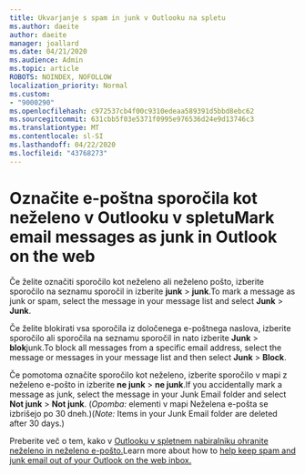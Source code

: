 ```yaml
---
title: Ukvarjanje s spam in junk v Outlooku na spletu
ms.author: daeite
author: daeite
manager: joallard
ms.date: 04/21/2020
ms.audience: Admin
ms.topic: article
ROBOTS: NOINDEX, NOFOLLOW
localization_priority: Normal
ms.custom:
- "9000290"
ms.openlocfilehash: c972537cb4f00c9310edeaa589391d5bbd8ebc62
ms.sourcegitcommit: 631cbb5f03e5371f0995e976536d24e9d13746c3
ms.translationtype: MT
ms.contentlocale: sl-SI
ms.lasthandoff: 04/22/2020
ms.locfileid: "43768273"
---
```

# <a name="mark-email-messages-as-junk-in-outlook-on-the-web"></a><span data-ttu-id="b0739-102">Označite e-poštna sporočila kot neželeno v Outlooku v spletu</span><span class="sxs-lookup"><span data-stu-id="b0739-102">Mark email messages as junk in Outlook on the web</span></span>

<span data-ttu-id="b0739-103">Če želite označiti sporočilo kot neželeno ali neželeno pošto, izberite sporočilo na seznamu sporočil in izberite **junk** > **junk**.</span><span class="sxs-lookup"><span data-stu-id="b0739-103">To mark a message as junk or spam, select the message in your message list and select **Junk** > **Junk**.</span></span>

<span data-ttu-id="b0739-104">Če želite blokirati vsa sporočila iz določenega e-poštnega naslova, izberite sporočilo ali sporočila na seznamu sporočil in nato izberite **Junk** > **blok**junk.</span><span class="sxs-lookup"><span data-stu-id="b0739-104">To block all messages from a specific email address, select the message or messages in your message list and then select **Junk** > **Block**.</span></span>

<span data-ttu-id="b0739-105">Če pomotoma označite sporočilo kot neželeno, izberite sporočilo v mapi z neželeno e-pošto in izberite **ne junk** > **ne junk**.</span><span class="sxs-lookup"><span data-stu-id="b0739-105">If you accidentally mark a message as junk, select the message in your Junk Email folder and select **Not junk** > **Not junk**.</span></span> <span data-ttu-id="b0739-106">(*Opomba:* elementi v mapi Neželena e-pošta se izbrišejo po 30 dneh.)</span><span class="sxs-lookup"><span data-stu-id="b0739-106">(*Note:* Items in your Junk Email folder are deleted after 30 days.)</span></span>

<span data-ttu-id="b0739-107">Preberite več o tem, kako v [Outlooku v spletnem nabiralniku ohranite neželeno in neželeno e-pošto.](https://support.office.com/article/db786e79-54e2-40cc-904f-d89d57b7f41d)</span><span class="sxs-lookup"><span data-stu-id="b0739-107">Learn more about how to [help keep spam and junk email out of your Outlook on the web inbox.](https://support.office.com/article/db786e79-54e2-40cc-904f-d89d57b7f41d)</span></span>